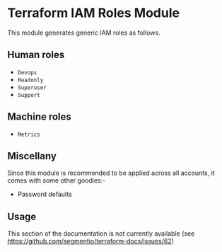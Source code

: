 
# Terraform IAM Roles Module

This module generates generic IAM roles as follows.

## Human roles

*   `Devops`
*   `Readonly`
*   `Superuser`
*   `Support`

## Machine roles

*   `Metrics`

## Miscellany

Since this module is recommended to be applied across all accounts, it comes
with some other goodies:-

*   Password defaults

## Usage

This section of the documentation is not currently available (see
<https://github.com/segmentio/terraform-docs/issues/62>)
